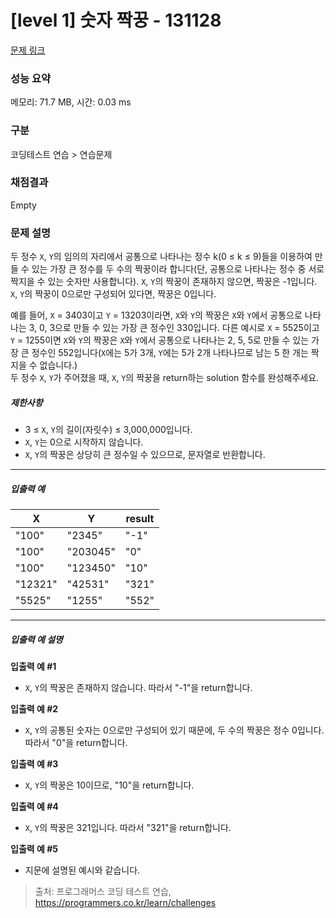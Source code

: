 # [level 1] 숫자 짝꿍 - 131128 

[문제 링크](https://school.programmers.co.kr/learn/courses/30/lessons/131128) 

### 성능 요약

메모리: 71.7 MB, 시간: 0.03 ms

### 구분

코딩테스트 연습 > 연습문제

### 채점결과

Empty

### 문제 설명

<p>두 정수 <code>X</code>, <code>Y</code>의 임의의 자리에서 공통으로 나타나는 정수 k(0 ≤ k ≤ 9)들을 이용하여 만들 수 있는 가장 큰 정수를 두 수의 짝꿍이라 합니다(단, 공통으로 나타나는 정수 중 서로 짝지을 수 있는 숫자만 사용합니다). <code>X</code>, <code>Y</code>의 짝꿍이 존재하지 않으면, 짝꿍은 -1입니다. <code>X</code>, <code>Y</code>의 짝꿍이 0으로만 구성되어 있다면, 짝꿍은 0입니다.</p>

<p>예를 들어, <code>X</code> = 3403이고 <code>Y</code> = 13203이라면, <code>X</code>와 <code>Y</code>의 짝꿍은 <code>X</code>와 <code>Y</code>에서 공통으로 나타나는 3, 0, 3으로 만들 수 있는 가장 큰 정수인 330입니다. 다른 예시로 <code>X</code> = 5525이고 <code>Y</code> = 1255이면 <code>X</code>와 <code>Y</code>의 짝꿍은 <code>X</code>와 <code>Y</code>에서 공통으로 나타나는 2, 5, 5로 만들 수 있는 가장 큰 정수인 552입니다(<code>X</code>에는 5가 3개, <code>Y</code>에는 5가 2개 나타나므로 남는 5 한 개는 짝 지을 수 없습니다.)<br>
두 정수 <code>X</code>, <code>Y</code>가 주어졌을 때, <code>X</code>, <code>Y</code>의 짝꿍을 return하는 solution 함수를 완성해주세요.</p>

<h5>제한사항</h5>

<ul>
<li>3 ≤ <code>X</code>, <code>Y</code>의 길이(자릿수) ≤ 3,000,000입니다.</li>
<li><code>X</code>, <code>Y</code>는 0으로 시작하지 않습니다.</li>
<li><code>X</code>, <code>Y</code>의 짝꿍은 상당히 큰 정수일 수 있으므로, 문자열로 반환합니다.</li>
</ul>

<hr>

<h5>입출력 예</h5>
<table class="table">
        <thead><tr>
<th>X</th>
<th>Y</th>
<th>result</th>
</tr>
</thead>
        <tbody><tr>
<td>"100"</td>
<td>"2345"</td>
<td>"-1"</td>
</tr>
<tr>
<td>"100"</td>
<td>"203045"</td>
<td>"0"</td>
</tr>
<tr>
<td>"100"</td>
<td>"123450"</td>
<td>"10"</td>
</tr>
<tr>
<td>"12321"</td>
<td>"42531"</td>
<td>"321"</td>
</tr>
<tr>
<td>"5525"</td>
<td>"1255"</td>
<td>"552"</td>
</tr>
</tbody>
      </table>
<hr>

<h5>입출력 예 설명</h5>

<p><strong>입출력 예 #1</strong></p>

<ul>
<li><code>X</code>, <code>Y</code>의 짝꿍은 존재하지 않습니다. 따라서 "-1"을 return합니다.</li>
</ul>

<p><strong>입출력 예 #2</strong></p>

<ul>
<li><code>X</code>, <code>Y</code>의 공통된 숫자는 0으로만 구성되어 있기 때문에, 두 수의 짝꿍은 정수 0입니다. 따라서 "0"을 return합니다.</li>
</ul>

<p><strong>입출력 예 #3</strong></p>

<ul>
<li><code>X</code>, <code>Y</code>의 짝꿍은 10이므로, "10"을 return합니다.</li>
</ul>

<p><strong>입출력 예 #4</strong></p>

<ul>
<li><code>X</code>, <code>Y</code>의 짝꿍은 321입니다. 따라서 "321"을 return합니다.</li>
</ul>

<p><strong>입출력 예 #5</strong></p>

<ul>
<li>지문에 설명된 예시와 같습니다.</li>
</ul>


> 출처: 프로그래머스 코딩 테스트 연습, https://programmers.co.kr/learn/challenges